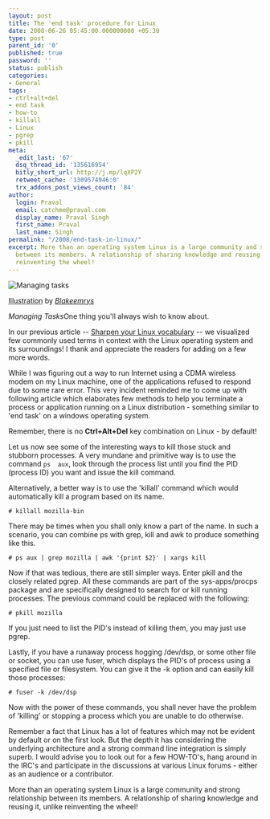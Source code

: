 ```yaml
---
layout: post
title: The 'end task' procedure for Linux
date: 2008-06-26 05:45:00.000000000 +05:30
type: post
parent_id: '0'
published: true
password: ''
status: publish
categories:
- General
tags:
- ctrl+alt+del
- end task
- how-to
- killall
- Linux
- pgrep
- pkill
meta:
  _edit_last: '67'
  dsq_thread_id: '135616954'
  bitly_short_url: http://j.mp/lqXP2Y
  retweet_cache: '1309574946:0'
  trx_addons_post_views_count: '84'
author:
  login: Praval
  email: catchme@praval.com
  display_name: Praval Singh
  first_name: Praval
  last_name: Singh
permalink: "/2008/end-task-in-linux/"
excerpt: More than an operating system Linux is a large community and strong relationship
  between its members. A relationship of sharing knowledge and reusing it, unlike
  reinventing the wheel!
---
```

<div class="figure"><img src="{{ site.baseurl }}/assets/2008/06/ctrl-alt-del.jpg" alt="Managing tasks" />
<p class="credit"><abbr class="type" title="Illustration">Illustration</abbr> by <cite><a href="http://www.flickr.com/photos/blakeemrys/41448562/">Blakeemrys</a></cite></p>
<p class="caption"><em class="title">Managing Tasks</em>One thing you'll always wish to know about.</p>
</div>
<p>In our previous article -- <a href="http://brajeshwar.wpengine.com/2008/linux-vocabulary/">Sharpen your Linux vocabulary</a> -- we visualized few commonly used terms in context with the Linux  operating system and its surroundings! I thank and appreciate the readers for  adding on a few more words.</p>
<p>While I was figuring out a way to run Internet using a CDMA wireless modem on  my Linux machine, one of the applications refused to respond due to some rare  error. This very incident reminded me to come up with following article which  elaborates few methods to help you terminate a process or application running on  a Linux distribution - something similar to 'end task' on a windows operating  system.</p>
<p>Remember, there is no <strong>Ctrl+Alt+Del</strong> key combination on Linux - by default!</p>
<p>Let us now see some of the interesting ways to kill those stuck and stubborn  processes. A very mundane and primitive way is to use the command <code>ps  aux</code>, look through the process list until you find the PID (process ID) you want and issue the kill command.</p>
<p>Alternatively, a better way is to use the 'killall' command which would automatically kill a program based on its name.</p>
<p><code># killall mozilla-bin</code></p>
<p>There may be times when you shall only know a part of the name. In such a  scenario, you can combine ps with grep, kill and awk to produce something like this.</p>
<p><code># ps aux | grep mozilla | awk '{print $2}' | xargs kill</code></p>
<p>Now if that was tedious, there are still simpler ways. Enter pkill and the  closely related pgrep. All these commands are part of the sys-apps/procps  package and are specifically designed to search for or kill running processes. The previous command could be replaced with the following:</p>
<p><code># pkill mozilla</code></p>
<p>If you just need to list the PID's instead of killing them, you may just use  pgrep.</p>
<p>Lastly, if you have a runaway process hogging /dev/dsp, or some other file or  socket, you can use fuser, which displays the PID's of process using a specified file or filesystem. You can give it the -k option and can easily kill those processes:</p>
<p><code># fuser -k /dev/dsp</code></p>
<p>Now with the power of these commands, you shall never have the problem of  'killing' or stopping a process which you are unable to do otherwise.</p>
<p>Remember a fact that Linux has a lot of features which may not be evident by  default or on the first look. But the depth it has considering the underlying  architecture and a strong command line integration is simply superb. I would  advise you to look out for a few HOW-TO's, hang around in the IRC's and  participate in the discussions at various Linux forums - either as an audience  or a contributor.</p>
<p>More than an operating system Linux is a large community and strong  relationship between its members. A relationship of sharing knowledge and  reusing it, unlike reinventing the wheel!</p>
